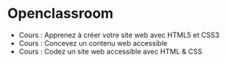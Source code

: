 # Openclassroom
* Cours : Apprenez à créer votre site web avec HTML5 et CSS3
* Cours : Concevez un contenu web accessible
* Cours : Codez un site web accessible avec HTML & CSS
